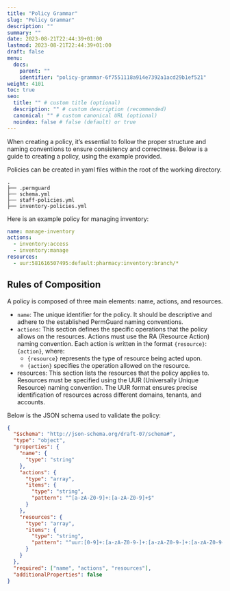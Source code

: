 ```yaml
---
title: "Policy Grammar"
slug: "Policy Grammar"
description: ""
summary: ""
date: 2023-08-21T22:44:39+01:00
lastmod: 2023-08-21T22:44:39+01:00
draft: false
menu:
  docs:
    parent: ""
    identifier: "policy-grammar-6f7551118a914e7392a1acd29b1ef521"
weight: 4101
toc: true
seo:
  title: "" # custom title (optional)
  description: "" # custom description (recommended)
  canonical: "" # custom canonical URL (optional)
  noindex: false # false (default) or true
---
```


When creating a policy, it’s essential to follow the proper structure and naming conventions to ensure consistency and correctness. Below is a guide to creating a policy, using the example provided.

Policies can be created in yaml files within the root of the working directory.

```plaintext
.
├── .permguard
├── schema.yml
├── staff-policies.yml
├── inventory-policies.yml
```

Here is an example policy for managing inventory:

```yaml
name: manage-inventory
actions:
  - inventory:access
  - inventory:manage
resources:
  - uur:581616507495:default:pharmacy:inventory:branch/*
```

## Rules of Composition

A policy is composed of three main elements: name, actions, and resources.

- `name`: The unique identifier for the policy. It should be descriptive and adhere to the established PermGuard naming conventions.
- `actions`: This section defines the specific operations that the policy allows on the resources. Actions must use the RA (Resource Action) naming convention. Each action is written in the format `{resource}`:``{action}``, where:
  - `{resource}` represents the type of resource being acted upon.
  - ``{action}`` specifies the operation allowed on the resource.
- resources: This section lists the resources that the policy applies to. Resources must be specified using the UUR (Universally Unique Resource) naming convention. The UUR format ensures precise identification of resources across different domains, tenants, and accounts.

Below is the JSON schema used to validate the policy:

```json
{
  "$schema": "http://json-schema.org/draft-07/schema#",
  "type": "object",
  "properties": {
    "name": {
      "type": "string"
    },
    "actions": {
      "type": "array",
      "items": {
        "type": "string",
        "pattern": "^[a-zA-Z0-9]+:[a-zA-Z0-9]+$"
      }
    },
    "resources": {
      "type": "array",
      "items": {
        "type": "string",
        "pattern": "^uur:[0-9]+:[a-zA-Z0-9-]+:[a-zA-Z0-9-]+:[a-zA-Z0-9-]+/.*$"
      }
    }
  },
  "required": ["name", "actions", "resources"],
  "additionalProperties": false
}
```
